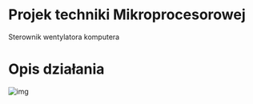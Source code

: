 # Projek techniki Mikroprocesorowej 
Sterownik wentylatora komputera
# Opis działania

![img](.firmware/Płytka2.PNG)
